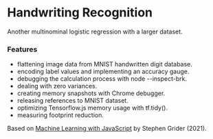 # Handwriting Recognition

Another multinominal logistic regression with a larger dataset.

### Features

- flattening image data from MNIST handwritten digit database.
- encoding label values and implementing an accuracy gauge.
- debugging the calculation process with node --inspect-brk.
- dealing with zero variances.
- creating memory snapshots with Chrome debugger.
- releasing references to MNIST dataset.
- optimizing Tensorflow.js memory usage with tf.tidy().
- measuring footprint reduction.

Based on [Machine Learning with JavaScript](https://www.udemy.com/course/machine-learning-with-javascript/) by Stephen Grider (2021).
